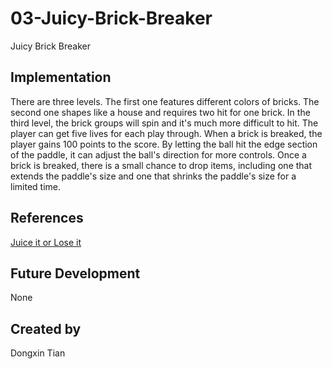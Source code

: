 # 03-Juicy-Brick-Breaker
Juicy Brick Breaker

## Implementation
There are three levels. The first one features different colors of bricks. The second one shapes like a house and requires two hit for one brick. In the third level, the brick groups will spin and it's much more difficult to hit.
The player can get five lives for each play through. When a brick is breaked, the player gains 100 points to the score.
By letting the ball hit the edge section of the paddle, it can adjust the ball's direction for more controls.
Once a brick is breaked, there is a small chance to drop items, including one that extends the paddle's size and one that shrinks the paddle's size for a limited time.

## References
[Juice it or Lose it](https://www.youtube.com/watch?v=Fy0aCDmgnxg)

## Future Development
None

## Created by
Dongxin Tian